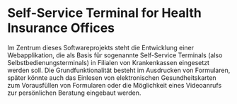 # Self-Service Terminal for Health Insurance Offices

Im Zentrum dieses Softwareprojekts steht die Entwicklung einer Webapplikation, die als Basis für sogenannte Self-Service Terminals (also Selbstbedienungsterminals) in Filialen von Krankenkassen eingesetzt werden soll.
Die Grundfunktionalität besteht im Ausdrucken von Formularen, später könnte auch das Einlesen von elektronischen Gesundheitskarten zum Vorausfüllen von Formularen oder die Möglichkeit eines Videoanrufs zur persönlichen Beratung eingebaut werden.